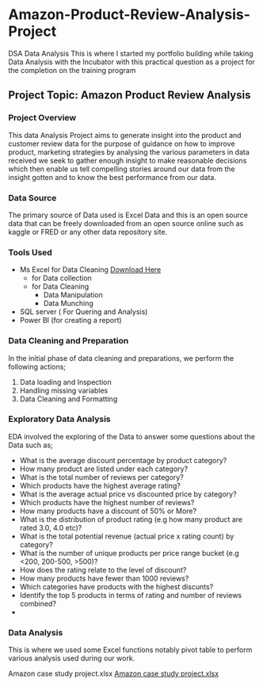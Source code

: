 # Amazon-Product-Review-Analysis-Project
DSA Data Analysis
This is where I started my portfolio building while taking Data Analysis with the Incubator with this practical question as a project for the completion on the training program

## Project Topic: Amazon Product Review Analysis

### Project Overview

This data Analysis Project aims to generate insight into the product and customer review data for the purpose of guidance on how to improve product, marketing strategies by analysing the various parameters in data received we seek to gather enough insight to make reasonable decisions which then enable us tell compelling stories around our data from the insight gotten and to know the best performance from our data.

### Data Source
The primary source of Data used is Excel Data and this is an open source data that can be freely downloaded from an open source online such as kaggle or FRED or any other data repository site.

### Tools Used

- Ms Excel for Data Cleaning [Download Here](https://www.microsoft.com)                                                                                                                    
     - for Data collection
     - for Data Cleaning
          - Data Manipulation
          - Data Munching
- SQL server ( For Quering and Analysis)
- Power BI (for creating a report)
  

### Data Cleaning and Preparation

In the initial phase of data cleaning and preparations, we perform the following actions;
1. Data loading and Inspection
2. Handling missing variables
3. Data Cleaning and Formatting

### Exploratory Data Analysis
EDA involved the exploring of the Data to answer some questions about the Data such as;
- What is the average discount percentage by product category?
- How many product are listed under each category?
- What is the total number of reviews per category?
- Which products have the highest average rating?
- What is the average actual price vs discounted price by category?
- Which products have the highest number of reviews?
- How many products have a discount of 50% or More?
- What is the distribution of product rating (e.g how many product are rated 3.0, 4.0 etc)?
- What is the total potential revenue (actual price x rating count) by category?
- What is the number of unique products per price range bucket (e.g <200, 200-500, >500)?
- How does the rating relate to the level of discount?
- How many products have fewer than 1000 reviews?
- Which categories have products with the highest discunts?
- Identify the top 5 products in terms of rating and number of reviews combined?
- 

  ### Data Analysis

  This is where we used some Excel functions notably pivot table to perform various analysis used during our work.

Amazon case study project.xlsx
[Amazon case study project.xlsx](https://github.com/user-attachments/files/21053353/Amazon.case.study.project.xlsx)
